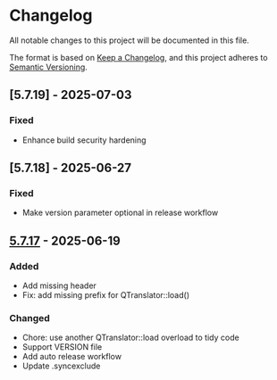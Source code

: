 # Changelog

All notable changes to this project will be documented in this file.

The format is based on [Keep a Changelog](https://keepachangelog.com/en/1.0.0/),
and this project adheres to [Semantic Versioning](https://semver.org/spec/v2.0.0.html).

## [5.7.19] - 2025-07-03

### Fixed

- Enhance build security hardening

## [5.7.18] - 2025-06-27

### Fixed

- Make version parameter optional in release workflow

## [5.7.17] - 2025-06-19

### Added

- Add missing header
- Fix: add missing prefix for QTranslator::load()

### Changed

- Chore: use another QTranslator::load overload to tidy code
- Support VERSION file
- Add auto release workflow
- Update .syncexclude

[5.7.17]: https://github.com/linuxdeepin/dtkgui/compare/5.7.16..5.7.17

<!-- generated by git-cliff -->
